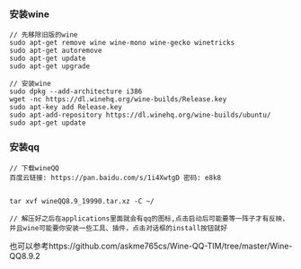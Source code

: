 ### 安装wine
```
// 先移除旧版的wine
sudo apt-get remove wine wine-mono wine-gecko winetricks
sudo apt-get autoremove
sudo apt-get update
sudo apt-get upgrade

// 安装wine
sudo dpkg --add-architecture i386
wget -nc https://dl.winehq.org/wine-builds/Release.key
sudo apt-key add Release.key
sudo apt-add-repository https://dl.winehq.org/wine-builds/ubuntu/
sudo apt-get update

```

### 安装qq
```
// 下载wineQQ
百度云链接: https://pan.baidu.com/s/1i4XwtgD 密码: e8k8


tar xvf wineQQ8.9_19990.tar.xz -C ~/

// 解压好之后在applications里面就会有qq的图标,点击启动后可能要等一阵子才有反映，并且wine可能要你安装一些工具、插件，点击对话框的install按钮就好
```
也可以参考https://github.com/askme765cs/Wine-QQ-TIM/tree/master/Wine-QQ8.9.2
